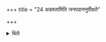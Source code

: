 +++
title = "24 अन्नवतामिति जनपदाननुवीक्षते"

+++

<details><summary>थिते</summary>

अन्नवतामिति जनपदाननुवीक्षते २४
</details>
